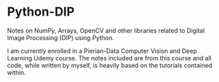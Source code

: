 # Python-DIP
Notes on NumPy, Arrays, OpenCV and other libraries related to Digital Image Processing (DIP) using Python. 

I am currently enrolled in a Pierian-Data Computer Vision and Deep Learning Udemy course. The notes included are from this course and all code, while written by myself, is heavily based on the tutorials contained within. 
